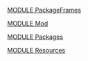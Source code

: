 [MODULE PackageFrames](https://github.com/io-core/Mod/blob/main/PackageFrames.Mod)

[MODULE Mod](https://github.com/io-core/Mod/blob/main/Mod.Mod)

[MODULE Packages](https://github.com/io-core/Mod/blob/main/Packages.Mod)

[MODULE Resources](https://github.com/io-core/Mod/blob/main/Resources.Mod)

